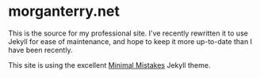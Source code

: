 morganterry.net
===============

This is the source for my professional site. I've recently rewritten it to use Jekyll for ease of maintenance, and hope to keep it more up-to-date than I have been recently.

This site is using the excellent [Minimal Mistakes](https://mmistakes.github.io/minimal-mistakes/) Jekyll theme.

